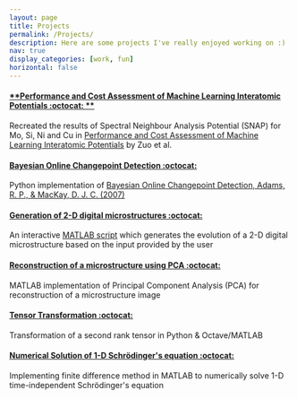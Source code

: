 ```yaml
---
layout: page
title: Projects
permalink: /Projects/
description: Here are some projects I've really enjoyed working on :)
nav: true
display_categories: [work, fun]
horizontal: false
---
```


#### [**Performance and Cost Assessment of Machine Learning Interatomic Potentials :octocat: **](https://github.com/AyeshaUlde/CH5650-Term-Project)

Recreated the results of Spectral Neighbour Analysis Potential (SNAP) for Mo, Si, Ni and Cu in [Performance and Cost Assessment of Machine Learning Interatomic Potentials](https://pubs.acs.org/doi/10.1021/acs.jpca.9b08723) by Zuo et al. 

#### [**Bayesian Online Changepoint Detection :octocat:**](https://github.com/AyeshaUlde/BOCD)

Python implementation of [Bayesian Online Changepoint Detection, Adams, R. P., & MacKay, D. J. C. (2007)](https://arxiv.org/pdf/0710.3742.pdf) 

#### [**Generation of 2-D digital microstructures :octocat:**](https://github.com/AyeshaUlde/MM3110-CMEL/tree/main/Digital%20microstructures%20%26%20Data%20Analytics/Part1)

An interactive [MATLAB script](https://github.com/AyeshaUlde/MM3110-CMEL/blob/main/Digital%20microstructures%20%26%20Data%20Analytics/Part1/pt1q1.m) which generates the evolution of a 2-D digital microstructure based on the input provided by the user

#### [**Reconstruction of a microstructure using PCA :octocat:**](https://github.com/AyeshaUlde/MM3110-CMEL/tree/main/Digital%20microstructures%20%26%20Data%20Analytics/Part3)

MATLAB implementation of Principal Component Analysis (PCA) for reconstruction of a microstructure image

#### [**Tensor Transformation :octocat:**](https://github.com/AyeshaUlde/Tensor-Transformation)

Transformation of a second rank tensor in Python & Octave/MATLAB 

#### [**Numerical Solution of 1-D Schrödinger's equation :octocat:**](https://github.com/AyeshaUlde/MM3110-CMEL/blob/main/Differential%20Equations/assgn4_4.m)

Implementing finite difference method in MATLAB to numerically solve 1-D time-independent Schrödinger's equation
